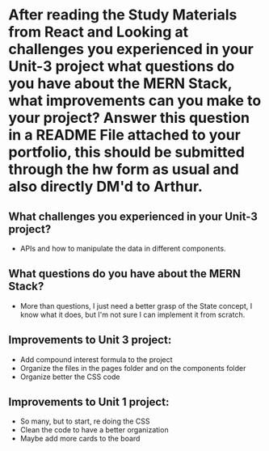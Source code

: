 # After reading the Study Materials from React and Looking at challenges you experienced in your Unit-3 project what questions do you have about the MERN Stack, what improvements can you make to your project? Answer this question in a README File attached to your portfolio, this should be submitted through the hw form as usual and also directly DM'd to Arthur.

## What challenges you experienced in your Unit-3 project?

 - APIs and how to manipulate the data in different components. 

## What questions do you have about the MERN Stack?

  - More than questions, I just need a better grasp of the State concept, I know what it does, but I'm not sure I can implement it from scratch. 

## Improvements to Unit 3 project:

  - Add compound interest formula to the project
  - Organize the files in the pages folder and on the components folder
  - Organize better the CSS code


## Improvements to Unit 1 project:

 - So many, but to start, re doing the CSS
 - Clean the code to have a better organization
 - Maybe add more cards to the board
